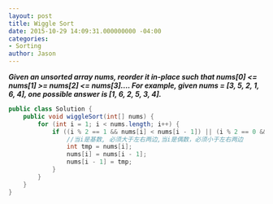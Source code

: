 ```yaml
---
layout: post
title: Wiggle Sort
date: 2015-10-29 14:09:31.000000000 -04:00
categories:
- Sorting
author: Jason
---
```

<p><strong><em>Given an unsorted array nums, reorder it in-place such that nums[0] &lt;= nums[1] >= nums[2] &lt;= nums[3].... For example, given nums = [3, 5, 2, 1, 6, 4], one possible answer is [1, 6, 2, 5, 3, 4].</em></strong></p>


``` java
public class Solution {
    public void wiggleSort(int[] nums) {
        for (int i = 1; i < nums.length; i++) {
            if ((i % 2 == 1 && nums[i] < nums[i - 1]) || (i % 2 == 0 && nums[i] > nums[i - 1])) {
                //当i是基数, 必须大于左右两边,当i是偶数，必须小于左右两边
                int tmp = nums[i];
                nums[i] = nums[i - 1];
                nums[i - 1] = tmp;
            }
        }
    }
}
```
